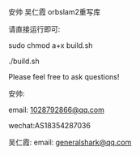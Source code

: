 安帅 吴仁霞 orbslam2重写库


请直接运行即可:

sudo chmod a+x build.sh

./build.sh

Please feel free to ask questions!

安帅:

email: 1028792866@qq.com

wechat:AS18354287036

吴仁霞:
email: generalshark@qq.com
